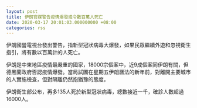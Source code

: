 ```yaml
---
layout: post
title: 伊朗官媒警告疫情爆發或令數百萬人死亡
date: 2020-03-17 20:01:03.000000000 +08:00
categories: rss
---
```


伊朗國營電視台發出警告，指新型冠狀病毒大爆發，如果民眾繼續外遊和忽視衛生指引，將有數以百萬計的人死亡。

伊朗是中東地區疫情最嚴重的國家，18000宗個案中，近9成個案同伊朗有關，但德黑蘭政府否認疫情爆發。當局試圖在星期五伊朗曆法的新年前，對離開主要城市的人實施檢查，但對隔離仍然抱猶豫的態度。

伊朗衛生部公布，再多135人死於新型冠狀病毒，總數接近一千，確診人數超過16000人。
